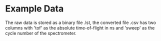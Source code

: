 # Example Data

The raw data is stored as a binary file .lst, the converted file .csv has two columns with 'tof' as the absolute time-of-flight in ns and 'sweep' as the cycle number of the spectrometer.
